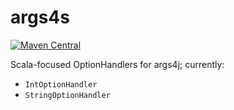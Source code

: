 # args4s

[![Maven Central](https://img.shields.io/maven-central/v/org.hammerlab/args4s_2.11.svg?maxAge=25920)](http://search.maven.org/#search%7Cga%7C1%7Cargs4s)

Scala-focused OptionHandlers for args4j; currently:

- `IntOptionHandler`
- `StringOptionHandler`
